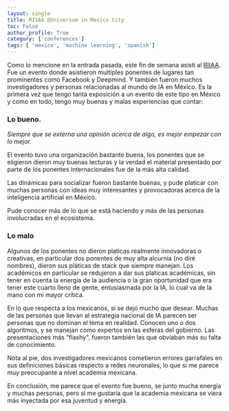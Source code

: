 ```yaml
---
layout: single
title: RIIAA @Universum in Mexico City
toc: False
author_profile: True
category: ['conferences']
tags: [ 'mexico', 'machine learning', 'spanish']
---
```


Como lo mencione en la entrada pasada, este fin de semana asistí al [RIIAA](https://riiaa.org/). Fue un evento donde asistieron multiples ponentes de lugares tan prominentes como Facebook y Deepmind. Y también fueron muchos investigadores y personas relacionadas al mundo de IA en México. Es la primera vez que tengo tanta exposición a un evento de este tipo en México y como en todo, tengo muy buenas y malas experiencias que contar:

### Lo bueno.

_Siempre que se externa una opinión acerca de algo, es mejor empezar con lo mejor._

El evento tuvo una organización bastante buena, los ponentes que se eligieron dieron muy buenas lecturas y la verdad el material presentado por parte de los ponentes internacionales fue de la más alta calidad.

Las dinámicas para socializar fueron bastante buenas, y pude platicar con muchas personas con ideas muy interesantes y provocadoras acerca de la inteligencia artificial en México.

Pude conocer más de lo que se está haciendo y más de las personas involucradas en el ecosistema.

### Lo malo

Algunos de los ponentes no dieron platicas realmente innovadoras o creativas, en particular dos ponentes de muy alta alcurnia (no diré nombres), dieron sus pláticas de stack que siempre manejan. Los académicos en particular se redujeron a dar sus platicas académicas, sin tener en cuenta la energía de la audiencia o la gran oportunidad que era tener este cuarto lleno de gente, entusiasmada por la IA, lo cual va de la mano con mi mayor crítica.

En lo que respecta a los mexicanos, si se dejó mucho que desear. Muchas de las personas que llevan al estrategia nacional de IA parecen ser personas que no dominan el tema en realidad. Conocen uno o dos algoritmos, y se manejan como expertos en las esferas del gobierno. Las presentaciones más "flashy", fueron también las que obviaban más su falta de conocimiento.

Nota al pie, dos investigadores mexicanos cometieron errores garrafales en sus definiciones básicas respecto a redes neuronales, lo que si me parece muy preocupante a nivel academia mexicana.

En conclusión, me parece que el evento fue bueno, se junto mucha energía y muchas personas, pero si me gustaría que la academia mexicana se viera más inyectada por esa juventud y energía.